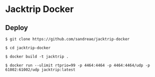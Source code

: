 # Jacktrip Docker

## Deploy

`$ git clone https://github.com/sandreae/jacktrip-docker`

`$ cd jacktrip-docker`

`$ docker build -t jacktrip .`

`$ docker run --ulimit rtprio=99 -p 4464:4464 -p 4464:4464/udp -p 61002:61002/udp jacktrip:latest`
